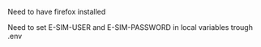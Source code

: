 Need to have firefox installed

Need to set E-SIM-USER and E-SIM-PASSWORD in local variables trough .env
